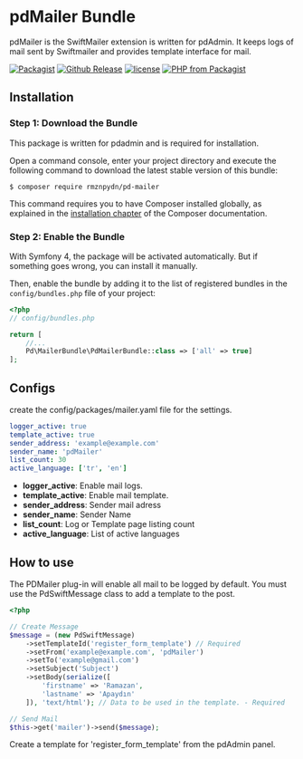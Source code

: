 # pdMailer Bundle
pdMailer is the SwiftMailer extension is written for pdAdmin. It keeps logs of mail sent by Swiftmailer and provides template interface for mail.

[![Packagist](https://img.shields.io/packagist/dt/rmznpydn/pd-mailer.svg)](https://github.com/rmznpydn/pd-mailer)
[![Github Release](https://img.shields.io/github/release/rmznpydn/pd-mailer.svg)](https://github.com/rmznpydn/pd-mailer)
[![license](https://img.shields.io/github/license/rmznpydn/pd-mailer.svg)](https://github.com/rmznpydn/pd-mailer)
[![PHP from Packagist](https://img.shields.io/packagist/php-v/rmznpydn/pd-mailer.svg)](https://github.com/rmznpydn/pd-mailer)

Installation
---

### Step 1: Download the Bundle

This package is written for pdadmin and is required for installation.

Open a command console, enter your project directory and execute the
following command to download the latest stable version of this bundle:

```console
$ composer require rmznpydn/pd-mailer
```

This command requires you to have Composer installed globally, as explained
in the [installation chapter](https://getcomposer.org/doc/00-intro.md)
of the Composer documentation.

### Step 2: Enable the Bundle

With Symfony 4, the package will be activated automatically. But if something goes wrong, you can install it manually.

Then, enable the bundle by adding it to the list of registered bundles
in the `config/bundles.php` file of your project:

```php
<?php
// config/bundles.php

return [
    //...
    Pd\MailerBundle\PdMailerBundle::class => ['all' => true]
];
```

Configs
---
create the config/packages/mailer.yaml file for the settings.
```yaml
logger_active: true
template_active: true
sender_address: 'example@example.com'
sender_name: 'pdMailer'
list_count: 30
active_language: ['tr', 'en']
```
* __logger_active__: Enable mail logs.
* __template_active__: Enable mail template.
* __sender_address__: Sender mail adress
* __sender_name__: Sender Name
* __list_count__: Log or Template page listing count
* __active_language__: List of active languages

How to use
---
The PDMailer plug-in will enable all mail to be logged by default. You must use the PdSwiftMessage class to add a template to the post.
```php
<?php

// Create Message
$message = (new PdSwiftMessage)
    ->setTemplateId('register_form_template') // Required
    ->setFrom('example@example.com', 'pdMailer')
    ->setTo('example@gmail.com')
    ->setSubject('Subject')
    ->setBody(serialize([
        'firstname' => 'Ramazan',
        'lastname' => 'Apaydın'
    ]), 'text/html'); // Data to be used in the template. - Required

// Send Mail
$this->get('mailer')->send($message);
```
Create a template for 'register_form_template' from the pdAdmin panel.
